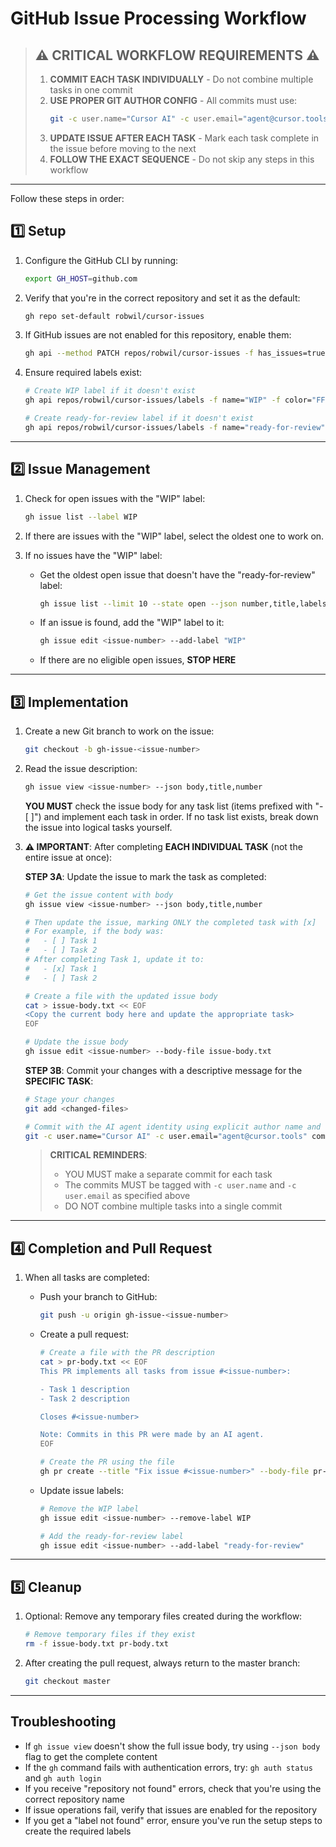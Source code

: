 # GitHub Issue Processing Workflow

> ## ⚠️ CRITICAL WORKFLOW REQUIREMENTS ⚠️
> 
> 1. **COMMIT EACH TASK INDIVIDUALLY** - Do not combine multiple tasks in one commit
> 2. **USE PROPER GIT AUTHOR CONFIG** - All commits must use:
>    ```bash
>    git -c user.name="Cursor AI" -c user.email="agent@cursor.tools" commit -m "Task: Description"
>    ```
> 3. **UPDATE ISSUE AFTER EACH TASK** - Mark each task complete in the issue before moving to the next
> 4. **FOLLOW THE EXACT SEQUENCE** - Do not skip any steps in this workflow

---

Follow these steps in order:

## 1️⃣ Setup
1. Configure the GitHub CLI by running:
   ```bash
   export GH_HOST=github.com
   ```

2. Verify that you're in the correct repository and set it as the default:
   ```bash
   gh repo set-default robwil/cursor-issues
   ```

3. If GitHub issues are not enabled for this repository, enable them:
   ```bash
   gh api --method PATCH repos/robwil/cursor-issues -f has_issues=true
   ```

4. Ensure required labels exist:
   ```bash
   # Create WIP label if it doesn't exist
   gh api repos/robwil/cursor-issues/labels -f name="WIP" -f color="FF0000" -f description="Work in progress" || true
   
   # Create ready-for-review label if it doesn't exist
   gh api repos/robwil/cursor-issues/labels -f name="ready-for-review" -f color="0E8A16" -f description="PR created and ready for review" || true
   ```

---

## 2️⃣ Issue Management
1. Check for open issues with the "WIP" label:
   ```bash
   gh issue list --label WIP
   ```

2. If there are issues with the "WIP" label, select the oldest one to work on.

3. If no issues have the "WIP" label:
   - Get the oldest open issue that doesn't have the "ready-for-review" label:
     ```bash
     gh issue list --limit 10 --state open --json number,title,labels --jq '.[] | select(.labels | map(.name) | index("ready-for-review") | not) | [.number, .title] | @tsv' | sort -n | head -1
     ```
   - If an issue is found, add the "WIP" label to it:
     ```bash
     gh issue edit <issue-number> --add-label "WIP"
     ```
   - If there are no eligible open issues, **STOP HERE**

---

## 3️⃣ Implementation
1. Create a new Git branch to work on the issue:
   ```bash
   git checkout -b gh-issue-<issue-number>
   ```

2. Read the issue description:
   ```bash
   gh issue view <issue-number> --json body,title,number
   ```
   
   **YOU MUST** check the issue body for any task list (items prefixed with "- [ ]") and implement each task in order. 
   If no task list exists, break down the issue into logical tasks yourself.

3. **⚠️ IMPORTANT**: After completing **EACH INDIVIDUAL TASK** (not the entire issue at once):

   **STEP 3A**: Update the issue to mark the task as completed:
   ```bash
   # Get the issue content with body
   gh issue view <issue-number> --json body,title,number
   
   # Then update the issue, marking ONLY the completed task with [x] 
   # For example, if the body was:
   #   - [ ] Task 1
   #   - [ ] Task 2
   # After completing Task 1, update it to:
   #   - [x] Task 1
   #   - [ ] Task 2
   
   # Create a file with the updated issue body
   cat > issue-body.txt << EOF
   <Copy the current body here and update the appropriate task>
   EOF
   
   # Update the issue body
   gh issue edit <issue-number> --body-file issue-body.txt
   ```
   
   **STEP 3B**: Commit your changes with a descriptive message for the **SPECIFIC TASK**:
   ```bash
   # Stage your changes
   git add <changed-files>
   
   # Commit with the AI agent identity using explicit author name and email
   git -c user.name="Cursor AI" -c user.email="agent@cursor.tools" commit -m "Task: Description of the specific task just completed"
   ```
   
   > **CRITICAL REMINDERS**:
   > - YOU MUST make a separate commit for each task
   > - The commits MUST be tagged with `-c user.name` and `-c user.email` as specified above
   > - DO NOT combine multiple tasks into a single commit

---

## 4️⃣ Completion and Pull Request
1. When all tasks are completed:
   - Push your branch to GitHub: 
     ```bash
     git push -u origin gh-issue-<issue-number>
     ```
   
   - Create a pull request:
     ```bash
     # Create a file with the PR description 
     cat > pr-body.txt << EOF
     This PR implements all tasks from issue #<issue-number>:
     
     - Task 1 description
     - Task 2 description
     
     Closes #<issue-number>
     
     Note: Commits in this PR were made by an AI agent.
     EOF
     
     # Create the PR using the file
     gh pr create --title "Fix issue #<issue-number>" --body-file pr-body.txt
     ```
   
   - Update issue labels:
     ```bash
     # Remove the WIP label
     gh issue edit <issue-number> --remove-label WIP
     
     # Add the ready-for-review label
     gh issue edit <issue-number> --add-label "ready-for-review"
     ```

---

## 5️⃣ Cleanup
1. Optional: Remove any temporary files created during the workflow:
   ```bash
   # Remove temporary files if they exist
   rm -f issue-body.txt pr-body.txt
   ```

2. After creating the pull request, always return to the master branch:
   ```bash
   git checkout master
   ```

---

## Troubleshooting
- If `gh issue view` doesn't show the full issue body, try using `--json body` flag to get the complete content
- If the `gh` command fails with authentication errors, try: `gh auth status` and `gh auth login`
- If you receive "repository not found" errors, check that you're using the correct repository name
- If issue operations fail, verify that issues are enabled for the repository
- If you get a "label not found" error, ensure you've run the setup steps to create the required labels
